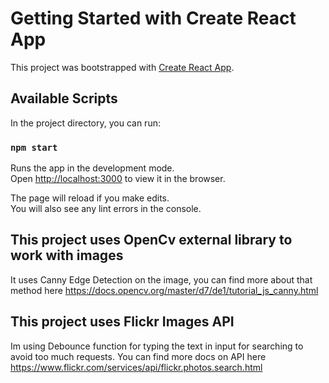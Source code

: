# Getting Started with Create React App

This project was bootstrapped with [Create React App](https://github.com/facebook/create-react-app).

## Available Scripts

In the project directory, you can run:

### `npm start`

Runs the app in the development mode.\
Open [http://localhost:3000](http://localhost:3000) to view it in the browser.

The page will reload if you make edits.\
You will also see any lint errors in the console.


## This project uses OpenCv external library to work with images

It uses Canny Edge Detection on the image, you can find more about that method here https://docs.opencv.org/master/d7/de1/tutorial_js_canny.html

## This project uses Flickr Images API
Im using Debounce function for typing the text in input for searching to avoid too much requests.
You can find more docs on API here https://www.flickr.com/services/api/flickr.photos.search.html
